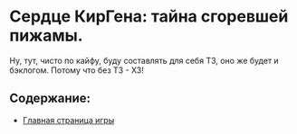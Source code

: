 # Сердце КирГена: тайна сгоревшей пижамы.
Ну, тут, чисто по кайфу, буду составлять для себя ТЗ, оно же будет и бэклогом. Потому что без ТЗ - ХЗ!

## Содержание:
* [Главная страница игры](https://github.com/KirGenHeart/documentation/blob/main/main/main.md)